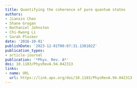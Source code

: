 ```yaml
---
title: Quantifying the coherence of pure quantum states
authors:
- Jianxin Chen
- Shane Grogan
- Nathaniel Johnston
- Chi-Kwong Li
- Sarah Plosker
date: '2016-10-01'
publishDate: '2023-12-01T00:07:31.138102Z'
publication_types:
- article-journal
publication: '*Phys. Rev. A*'
doi: 10.1103/PhysRevA.94.042313
links:
- name: URL
  url: https://link.aps.org/doi/10.1103/PhysRevA.94.042313
---
```

